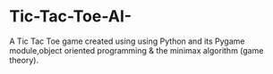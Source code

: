# Tic-Tac-Toe-AI-
A Tic Tac Toe game created using using Python and its Pygame module,object oriented programming &amp; the minimax algorithm (game theory).



